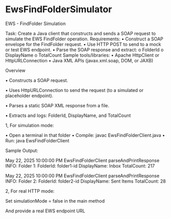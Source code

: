 # EwsFindFolderSimulator

EWS - FindFolder Simulation

Task: Create a Java client that constructs and sends a SOAP request to simulate the
EWS FindFolder operation.
Requirements:
• Construct a SOAP envelope for the FindFolder request.
• Use HTTP POST to send to a mock or test EWS endpoint.
• Parse the SOAP response and extract:
o FolderId
o DisplayName
o TotalCount
Sample tools/libraries:
• Apache HttpClient or HttpURLConnection
• Java XML APIs (javax.xml.soap, DOM, or JAXB)

Overview

• Constructs a SOAP request.

• Uses HttpURLConnection to send the request (to a simulated or placeholder endpoint).

• Parses a static SOAP XML response from a file.

• Extracts and logs: FolderId, DisplayName, and TotalCount

1, For simulation mode:

• Open a terminal in that folder
• Compile: javac EwsFindFolderClient.java
• Run: java EwsFindFolderClient

Sample Output:

May 22, 2025 10:00:00 PM EwsFindFolderClient parseAndPrintResponse
INFO: Folder 1:
FolderId: folder1-id
DisplayName: Inbox
TotalCount: 217

May 22, 2025 10:00:00 PM EwsFindFolderClient parseAndPrintResponse
INFO: Folder 2:
FolderId: folder2-id
DisplayName: Sent Items
TotalCount: 28

2, For real HTTP mode:

Set simulationMode = false in the main method

And provide a real EWS endpoint URL
